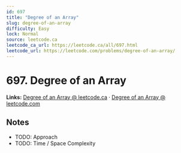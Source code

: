 ```yaml
--- 
id: 697
title: "Degree of an Array"
slug: degree-of-an-array
difficulty: Easy
lock: Normal
source: leetcode.ca
leetcode_ca_url: https://leetcode.ca/all/697.html
leetcode_url: https://leetcode.com/problems/degree-of-an-array/
---
```


# 697. Degree of an Array

**Links:** [Degree of an Array @ leetcode.ca](https://leetcode.ca/all/697.html) · [Degree of an Array @ leetcode.com](https://leetcode.com/problems/degree-of-an-array/)

## Notes
- TODO: Approach
- TODO: Time / Space Complexity
